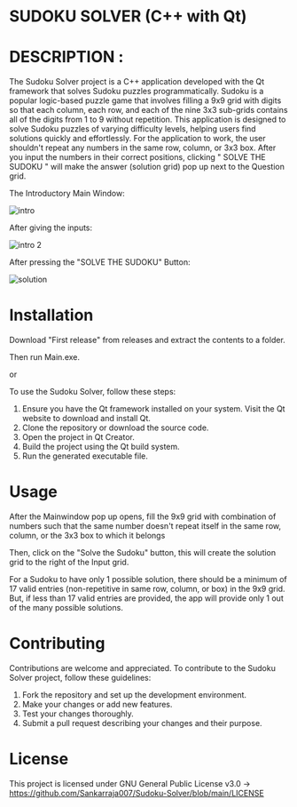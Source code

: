 # SUDOKU SOLVER (C++ with Qt)

# DESCRIPTION :
The Sudoku Solver project is a C++ application developed with the Qt framework that solves Sudoku puzzles programmatically. Sudoku is a popular logic-based puzzle game that involves filling a 9x9 grid with digits so that each column, each row, and each of the nine 3x3 sub-grids contains all of the digits from 1 to 9 without repetition. This application is designed to solve Sudoku puzzles of varying difficulty levels, helping users find solutions quickly and effortlessly.
For the application to work, the user shouldn't repeat any numbers in the same row, column, or 3x3 box.
After you input the numbers in their correct positions, clicking " SOLVE THE SUDOKU " will make the answer (solution grid) pop up next to the Question grid.

The Introductory Main Window:

![intro](https://github.com/Sankarraja007/Sudoku-Solver/assets/94210194/9d502604-4693-4cdb-afb0-22c6a2fc60a1)

After giving the inputs:

![intro 2](https://github.com/Sankarraja007/Sudoku-Solver/assets/94210194/cac5097b-4566-4d23-be1c-5684a6c50a79)

After pressing the "SOLVE THE SUDOKU" Button:

![solution](https://github.com/Sankarraja007/Sudoku-Solver/assets/94210194/15af06f9-5977-430d-884a-ecad0a2aca2b)


# Installation
Download "First release" from releases and extract the contents to a folder.

Then run Main.exe.

or

To use the Sudoku Solver, follow these steps:

1. Ensure you have the Qt framework installed on your system. Visit the Qt website to download and install Qt.
2. Clone the repository or download the source code.
3. Open the project in Qt Creator.
4. Build the project using the Qt build system.
5. Run the generated executable file.

# Usage
After the Mainwindow pop up opens, fill the 9x9 grid with combination of numbers such that the same number doesn't repeat itself in the same row, column, or the 3x3 box to which it belongs

Then, click on the "Solve the Sudoku" button, this will create the solution grid to the right of the Input grid.

For a Sudoku to have only 1 possible solution, there should be a minimum of 17 valid entries (non-repetitive in same row, column, or box) in the 9x9 grid.
But, if less than 17 valid entries are provided, the app will provide only 1 out of the many possible solutions.

# Contributing
Contributions are welcome and appreciated. To contribute to the Sudoku Solver project, follow these guidelines:

1. Fork the repository and set up the development environment.
2. Make your changes or add new features.
3. Test your changes thoroughly.
4. Submit a pull request describing your changes and their purpose.

# License
This project is licensed under GNU General Public License v3.0 -> https://github.com/Sankarraja007/Sudoku-Solver/blob/main/LICENSE

